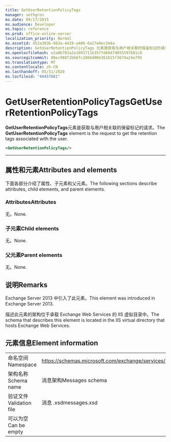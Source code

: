 ```yaml
---
title: GetUserRetentionPolicyTags
manager: sethgros
ms.date: 09/17/2015
ms.audience: Developer
ms.topic: reference
ms.prod: office-online-server
localization_priority: Normal
ms.assetid: 452a383b-983a-4d19-a406-6a27e0ec3e8a
description: GetUserRetentionPolicyTags 元素是获取与用户相关联的保留标记的请求。
ms.openlocfilehash: e2a0b783a2a1091711b35ffd60474055597881c8
ms.sourcegitcommit: 88ec988f2bb67c1866d06b361615f3674a24e795
ms.translationtype: MT
ms.contentlocale: zh-CN
ms.lasthandoff: 05/31/2020
ms.locfileid: "44457681"
---
```

# <a name="getuserretentionpolicytags"></a><span data-ttu-id="2b007-103">GetUserRetentionPolicyTags</span><span class="sxs-lookup"><span data-stu-id="2b007-103">GetUserRetentionPolicyTags</span></span>

<span data-ttu-id="2b007-104">**GetUserRetentionPolicyTags**元素是获取与用户相关联的保留标记的请求。</span><span class="sxs-lookup"><span data-stu-id="2b007-104">The **GetUserRetentionPolicyTags** element is the request to get the retention tags associated with the user.</span></span> 
  
```XML
<GetUserRetentionPolicyTags/>

```

 ****
## <a name="attributes-and-elements"></a><span data-ttu-id="2b007-105">属性和元素</span><span class="sxs-lookup"><span data-stu-id="2b007-105">Attributes and elements</span></span>

<span data-ttu-id="2b007-106">下面各部分介绍了属性、子元素和父元素。</span><span class="sxs-lookup"><span data-stu-id="2b007-106">The following sections describe attributes, child elements, and parent elements.</span></span>
  
### <a name="attributes"></a><span data-ttu-id="2b007-107">Attributes</span><span class="sxs-lookup"><span data-stu-id="2b007-107">Attributes</span></span>

<span data-ttu-id="2b007-108">无。</span><span class="sxs-lookup"><span data-stu-id="2b007-108">None.</span></span>
  
### <a name="child-elements"></a><span data-ttu-id="2b007-109">子元素</span><span class="sxs-lookup"><span data-stu-id="2b007-109">Child elements</span></span>

<span data-ttu-id="2b007-110">无。</span><span class="sxs-lookup"><span data-stu-id="2b007-110">None.</span></span>
  
### <a name="parent-elements"></a><span data-ttu-id="2b007-111">父元素</span><span class="sxs-lookup"><span data-stu-id="2b007-111">Parent elements</span></span>

<span data-ttu-id="2b007-112">无。</span><span class="sxs-lookup"><span data-stu-id="2b007-112">None.</span></span>
  
## <a name="remarks"></a><span data-ttu-id="2b007-113">说明</span><span class="sxs-lookup"><span data-stu-id="2b007-113">Remarks</span></span>

<span data-ttu-id="2b007-114">Exchange Server 2013 中引入了此元素。</span><span class="sxs-lookup"><span data-stu-id="2b007-114">This element was introduced in Exchange Server 2013.</span></span>
  
<span data-ttu-id="2b007-115">描述此元素的架构位于承载 Exchange Web Services 的 IIS 虚拟目录中。</span><span class="sxs-lookup"><span data-stu-id="2b007-115">The schema that describes this element is located in the IIS virtual directory that hosts Exchange Web Services.</span></span>
  
## <a name="element-information"></a><span data-ttu-id="2b007-116">元素信息</span><span class="sxs-lookup"><span data-stu-id="2b007-116">Element information</span></span>

|||
|:-----|:-----|
|<span data-ttu-id="2b007-117">命名空间</span><span class="sxs-lookup"><span data-stu-id="2b007-117">Namespace</span></span>  <br/> |https://schemas.microsoft.com/exchange/services/2006/messages  <br/> |
|<span data-ttu-id="2b007-118">架构名称</span><span class="sxs-lookup"><span data-stu-id="2b007-118">Schema name</span></span>  <br/> |<span data-ttu-id="2b007-119">消息架构</span><span class="sxs-lookup"><span data-stu-id="2b007-119">Messages schema</span></span>  <br/> |
|<span data-ttu-id="2b007-120">验证文件</span><span class="sxs-lookup"><span data-stu-id="2b007-120">Validation file</span></span>  <br/> |<span data-ttu-id="2b007-121">消息 .xsd</span><span class="sxs-lookup"><span data-stu-id="2b007-121">messages.xsd</span></span>  <br/> |
|<span data-ttu-id="2b007-122">可以为空</span><span class="sxs-lookup"><span data-stu-id="2b007-122">Can be empty</span></span>  <br/> ||
   

